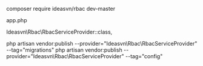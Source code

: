 composer require ideasvn/rbac dev-master

app.php

Ideasvn\Rbac\RbacServiceProvider::class,

php artisan vendor:publish --provider="Ideasvn\Rbac\RbacServiceProvider" --tag="migrations"
php artisan vendor:publish --provider="Ideasvn\Rbac\RbacServiceProvider" --tag="config"